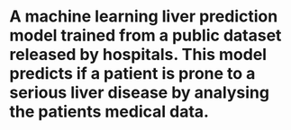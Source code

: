 # A machine learning liver prediction model trained from a public dataset released by hospitals. This model predicts if a patient is prone to a serious liver disease by analysing the patients medical data.  

